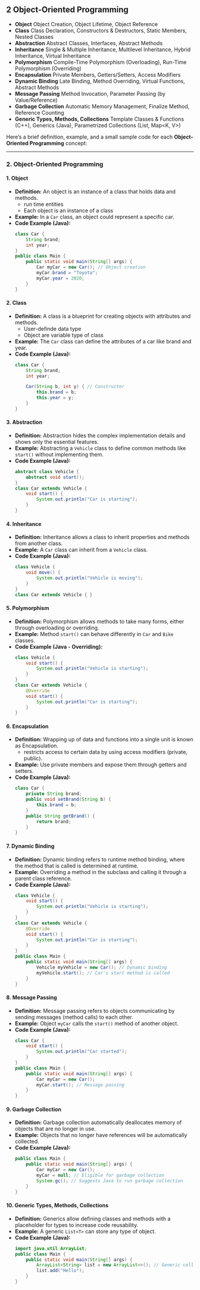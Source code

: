 ## 2 Object-Oriented Programming
  - **Object** Object Creation, Object Lifetime, Object Reference
  - **Class** Class Declaration, Constructors & Destructors, Static Members, Nested Classes
  - **Abstraction** Abstract Classes, Interfaces, Abstract Methods
  - **Inheritance** Single & Multiple Inheritance, Multilevel Inheritance, Hybrid Inheritance, Virtual Inheritance
  - **Polymorphism** Compile-Time Polymorphism (Overloading), Run-Time Polymorphism (Overriding)
  - **Encapsulation** Private Members, Getters/Setters, Access Modifiers
  - **Dynamic Binding** Late Binding, Method Overriding, Virtual Functions, Abstract Methods
  - **Message Passing** Method Invocation, Parameter Passing (by Value/Reference)
  - **Garbage Collection** Automatic Memory Management, Finalize Method, Reference Counting
  - **Generic Types, Methods, Collections** Template Classes & Functions (C++), Generics (Java), Parametrized Collections (List<T>, Map<K, V>)

  Here’s a brief definition, example, and a small sample code for each **Object-Oriented Programming** concept:

---

### 2. Object-Oriented Programming

#### 1. **Object**
   - **Definition:** An object is an instance of a class that holds data and methods.
        - run time entities
        - Each object is an instance of a class
   - **Example:** In a `Car` class, an object could represent a specific car.
   - **Code Example (Java):**
     ```java
     class Car {
         String brand;
         int year;
     }
     public class Main {
         public static void main(String[] args) {
             Car myCar = new Car(); // Object creation
             myCar.brand = "Toyota";
             myCar.year = 2020;
         }
     }
     ```

#### 2. **Class**
   - **Definition:** A class is a blueprint for creating objects with attributes and methods.
        - User-definde data type
        - Object are variable type of class
   - **Example:** The `Car` class can define the attributes of a car like brand and year.
   - **Code Example (Java):**
     ```java
     class Car {
         String brand;
         int year;

         Car(String b, int y) { // Constructor
             this.brand = b;
             this.year = y;
         }
     }
     ```

#### 3. **Abstraction**
   - **Definition:** Abstraction hides the complex implementation details and shows only the essential features.
   - **Example:** Abstracting a `Vehicle` class to define common methods like `start()` without implementing them.
   - **Code Example (Java):**
     ```java
     abstract class Vehicle {
         abstract void start();
     }
     class Car extends Vehicle {
         void start() {
             System.out.println("Car is starting");
         }
     }
     ```

#### 4. **Inheritance**
   - **Definition:** Inheritance allows a class to inherit properties and methods from another class.
   - **Example:** A `Car` class can inherit from a `Vehicle` class.
   - **Code Example (Java):**
     ```java
     class Vehicle {
         void move() {
             System.out.println("Vehicle is moving");
         }
     }
     class Car extends Vehicle { }
     ```

#### 5. **Polymorphism**
   - **Definition:** Polymorphism allows methods to take many forms, either through overloading or overriding.
   - **Example:** Method `start()` can behave differently in `Car` and `Bike` classes.
   - **Code Example (Java - Overriding):**
     ```java
     class Vehicle {
         void start() {
             System.out.println("Vehicle is starting");
         }
     }
     class Car extends Vehicle {
         @Override
         void start() {
             System.out.println("Car is starting");
         }
     }
     ```

#### 6. **Encapsulation**
   - **Definition:** Wrapping up of data and functions into a single unit is known as Encapsulation.
        - restricts access to certain data by using access modifiers (private, public).
   - **Example:** Use private members and expose them through getters and setters.
   - **Code Example (Java):**
     ```java
     class Car {
         private String brand;
         public void setBrand(String b) {
             this.brand = b;
         }
         public String getBrand() {
             return brand;
         }
     }
     ```

#### 7. **Dynamic Binding**
   - **Definition:** Dynamic binding refers to runtime method binding, where the method that is called is determined at runtime.
   - **Example:** Overriding a method in the subclass and calling it through a parent class reference.
   - **Code Example (Java):**
     ```java
     class Vehicle {
         void start() {
             System.out.println("Vehicle is starting");
         }
     }
     class Car extends Vehicle {
         @Override
         void start() {
             System.out.println("Car is starting");
         }
     }
     public class Main {
         public static void main(String[] args) {
             Vehicle myVehicle = new Car(); // Dynamic binding
             myVehicle.start(); // Car's start method is called
         }
     }
     ```

#### 8. **Message Passing**
   - **Definition:** Message passing refers to objects communicating by sending messages (method calls) to each other.
   - **Example:** Object `myCar` calls the `start()` method of another object.
   - **Code Example (Java):**
     ```java
     class Car {
         void start() {
             System.out.println("Car started");
         }
     }
     public class Main {
         public static void main(String[] args) {
             Car myCar = new Car();
             myCar.start(); // Message passing
         }
     }
     ```

#### 9. **Garbage Collection**
   - **Definition:** Garbage collection automatically deallocates memory of objects that are no longer in use.
   - **Example:** Objects that no longer have references will be automatically collected.
   - **Code Example (Java):**
     ```java
     public class Main {
         public static void main(String[] args) {
             Car myCar = new Car();
             myCar = null; // Eligible for garbage collection
             System.gc(); // Suggests Java to run garbage collection
         }
     }
     ```

#### 10. **Generic Types, Methods, Collections**
   - **Definition:** Generics allow defining classes and methods with a placeholder for types to increase code reusability.
   - **Example:** A generic `List<T>` can store any type of object.
   - **Code Example (Java):**
     ```java
     import java.util.ArrayList;
     public class Main {
         public static void main(String[] args) {
             ArrayList<String> list = new ArrayList<>(); // Generic collection
             list.add("Hello");
         }
     }
     ```

